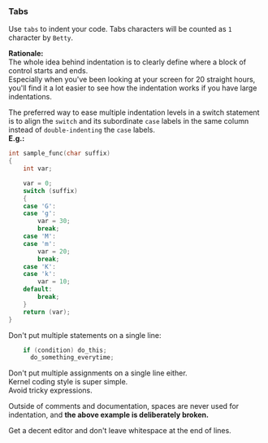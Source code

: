 ### Tabs

Use `tabs` to indent your code.
Tabs characters will be counted as `1` character by `Betty`.

**Rationale:**  
The whole idea behind indentation is to clearly define where a block of control starts and ends.  
Especially when you've been looking at your screen for 20 straight hours, you'll find it a lot easier to see how the indentation works if you have large indentations.

The preferred way to ease multiple indentation levels in a switch statement is to align the `switch` and its subordinate `case` labels in the same column instead of `double-indenting` the `case` labels.  
**E.g.:**

```C
int sample_func(char suffix)
{
	int var;

	var = 0;
	switch (suffix)
	{
	case 'G':
	case 'g':
		var = 30;
		break;
	case 'M':
	case 'm':
		var = 20;
		break;
	case 'K':
	case 'k':
		var = 10;
	default:
		break;
	}
	return (var);
}
```

Don't put multiple statements on a single line:

```C
	if (condition) do_this;
	  do_something_everytime;
```

Don't put multiple assignments on a single line either.  
Kernel coding style is super simple.  
Avoid tricky expressions.

Outside of comments and documentation, spaces are never used for indentation, and **the above example is deliberately broken.**

Get a decent editor and don't leave whitespace at the end of lines.